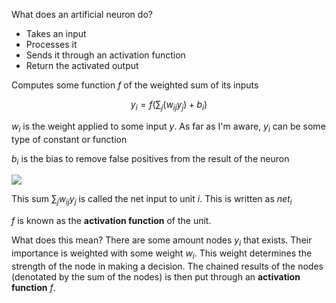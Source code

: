 What does an artificial neuron do?

- Takes an input
- Processes it
- Sends it through an activation function
- Return the activated output

Computes some function *f* of the weighted sum of its inputs

$$ y_i = f(\sum_{j} (w_{ij}y_j) + b_i)$$

$w_i$ is the weight applied to some input $y$. As far as I'm aware, $y_i$ can be some type of constant or function

$b_i$ is the bias to remove false positives from the result of the neuron

![](https://cnl.salk.edu/~schraudo/teach/NNcourse/figs/unit.gif)


This sum $\sum_{j} w_{ij}y_j$ is called the net input to unit *i*. This is written as $net_i$

*f* is known as the **activation function** of the unit. 

What does this mean? There are some amount nodes $y_i$ that exists. Their importance is weighted with some weight $w_i$. This weight determines the strength of the node in making a decision. The chained results of the nodes (denotated by the sum of the nodes) is then put through an **activation function** $f$. 